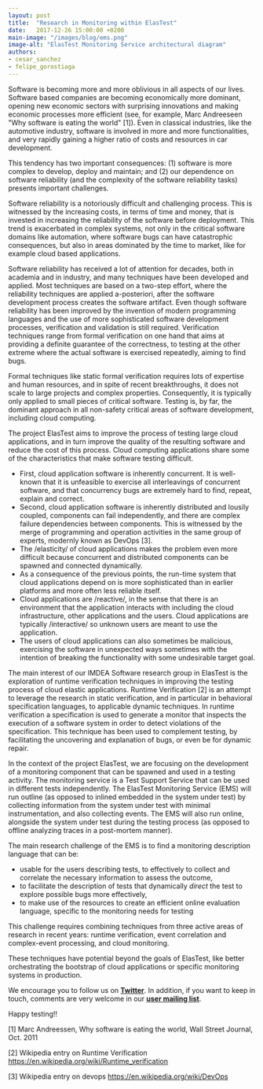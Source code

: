 ```yaml
---
layout: post
title:  "Research in Monitoring within ElasTest"
date:   2017-12-26 15:00:00 +0200
main-image: "/images/blog/ems.png"
image-alt: "ElasTest Monitoring Service architectural diagram"
authors:
- cesar_sanchez
- felipe_gorostiaga
---
```


Software is becoming more and more oblivious in all aspects of our lives. Software based companies are becoming economically more dominant, opening new economic sectors with surprising innovations and making economic processes more efficient (see, for example, Marc Andreeseen "Why software is eating the world" [1]). Even in classical industries, like the automotive industry, software is involved in more and more functionalities, and very rapidly gaining a higher ratio of costs and resources in car development.

This tendency has two important consequences: (1) software is more complex to develop, deploy and maintain; and (2) our dependence on software reliability (and the complexity of the software reliability tasks)  presents important challenges.

Software reliability is a notoriously difficult and challenging process.  This is witnessed by the increasing costs, in terms of time and money, that is invested in increasing the reliability of the software before deployment. This trend is exacerbated in complex systems, not only in the critical software domains like automation, where software bugs can have catastrophic consequences, but also in areas dominated by the time to market, like for example cloud based applications.

Software reliability has received a lot of attention for decades, both in academia and in industry, and many techniques have been developed and applied.  Most techniques are based on a two-step effort, where the reliability techniques are applied a-posteriori, after the software development process creates the software artifact.  Even though software reliability has been improved by the invention of modern programming languages and the use of more sophisticated software development processes, verification and validation is still required.  Verification techniques range from formal verification on one hand that aims at providing a definite guarantee of the correctness, to testing at the other extreme where the actual software is exercised repeatedly, aiming to find bugs.

Formal techniques like static formal verification requires lots of expertise and human resources, and in spite of recent breakthroughs, it does not scale to large projects and complex properties. Consequently, it is typically only applied to small pieces of critical software. Testing is, by far, the dominant approach in all non-safety critical areas of software development, including cloud computing.

The project ElasTest aims to improve the process of testing large cloud applications, and in turn improve the quality of the resulting software and reduce the cost of this process.  Cloud computing applications share some of the characteristics that make software testing difficult.
- First, cloud application software is inherently concurrent. It is
  well-known that it is unfeasible to exercise all interleavings of
  concurrent software, and that concurrency bugs are extremely hard to
  find, repeat, explain and correct.
- Second, cloud application software is inherently distributed and
  lousily coupled, components can fail independently, and there are
  complex failure dependencies between components. This is witnessed by
  the merge of programming and operation activities in the same group of
  experts, modernly known as DevOps [3].
- The /elasticity/ of cloud applications makes the problem even more
  difficult because concurrent and distributed components can be
  spawned and connected dynamically.
- As a consequence of the previous points, the run-time system that
  cloud applications depend on is more sophisticated than in earlier
  platforms and more often less reliable itself.
- Cloud applications are /reactive/, in the sense that there is an environment
  that the application interacts with including the cloud infrastructure, other
  applications and  the users. Cloud applications are typically /interactive/
  so unknown users are meant to use the application.
- The users of cloud applications can also sometimes be malicious,
  exercising the software in unexpected ways sometimes with the
  intention of breaking the functionality with some undesirable target
  goal.
  
The main interest of our IMDEA Software research group in ElasTest is the exploration of runtime verification techniques in improving the testing process of cloud elastic applications. Runtime Verification [2] is an attempt to leverage the research in static verification, and in particular in behavioral specification languages, to applicable dynamic techniques. In runtime verification a specification is used to generate a monitor that inspects the execution of a software system in order to detect violations of the specification. This technique has been used to complement testing, by facilitating the uncovering and explanation of bugs, or even be for dynamic repair.

In the context of the project ElasTest, we are focusing on the development of a monitoring component that can be spawned and used in a testing activity. The monitoring service is a Test Support Service that can be used in different tests independently.  The ElasTest Monitoring Service (EMS) will run outline (as opposed to inlined embedded in the system under test) by collecting information from the system under test with minimal instrumentation, and also collecting events. The EMS will also run online, alongside the system under test during the testing process (as opposed to offline analyzing traces in a post-mortem manner). 

The main research challenge of the EMS is to find a monitoring description language that can be:
- usable for the users describing tests, to effectively to collect and
  correlate the necessary information to assess the outcome,
- to facilitate the description of tests that dynamically
  *direct* the test to explore possible bugs more effectively,
- to make use of the resources to create an efficient online
  evaluation language, specific to the monitoring needs for testing

This challenge requires combining techniques from three active areas of research in recent years: runtime verification, event correlation and complex-event processing, and cloud monitoring.

These techniques have potential beyond the goals of ElasTest, like better orchestrating the bootstrap of cloud applications or specific monitoring systems in production.

We encourage you to follow us on [**Twitter**](https://twitter.com/elastestio). In addition, if you want to keep in touch, comments are very welcome in our [**user mailing list**](https://groups.google.com/forum/#!forum/elastest-users).

Happy testing!!

[1] Marc Andreessen, Why software is eating the world, Wall Street Journal, Oct. 2011

[2] Wikipedia entry on Runtime Verification https://en.wikipedia.org/wiki/Runtime_verification

[3] Wikipedia entry on devops https://en.wikipedia.org/wiki/DevOps
